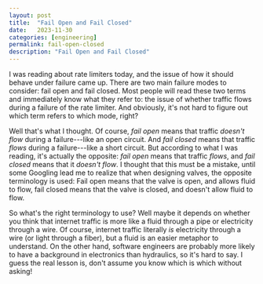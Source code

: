 ```yaml
---
layout: post
title:  "Fail Open and Fail Closed"
date:   2023-11-30
categories: [engineering]
permalink: fail-open-closed
description: "Fail Open and Fail Closed"
---
```


I was reading about rate limiters today, and the issue of how it should behave under failure came up. There are two main failure modes to consider: fail open and fail closed. Most people will read these two terms and immediately know what they refer to: the issue of whether traffic flows during a failure of the rate limiter. And obviously, it's not hard to figure out which term refers to which mode, right?

Well that's what I thought. Of course, *fail open* means that traffic *doesn't flow* during a failure---like an open circuit. And *fail closed* means that traffic *flows* during a failure---like a short circuit. But according to what I was reading, it's actually the opposite: *fail open* means that traffic *flows*, and *fail closed* means that it *doesn't flow*. I thought that this must be a mistake, until some Googling lead me to realize that when designing valves, the opposite terminology is used: Fail open means that the valve is open, and allows fluid to flow, fail closed means that the valve is closed, and doesn't allow fluid to flow.

So what's the right terminology to use? Well maybe it depends on whether you think that internet traffic is more like a fluid through a pipe or electricity through a wire. Of course, internet traffic literally *is* electricity through a wire (or light through a fiber), but a fluid is an easier metaphor to understand. On the other hand, software engineers are probably more likely to have a background in electronics than hydraulics, so it's hard to say. I guess the real lesson is, don't assume you know which is which without asking!